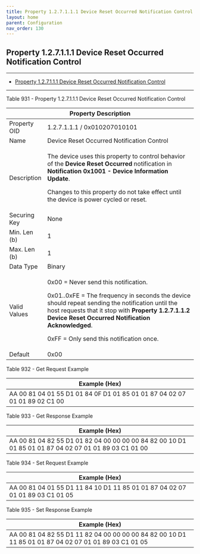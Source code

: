 ```yaml
---
title: Property 1.2.7.1.1.1 Device Reset Occurred Notification Control
layout: home
parent: Configuration
nav_order: 130
---
```


## Property 1.2.7.1.1.1 Device Reset Occurred Notification Control

---

- [Property 1.2.7.1.1.1 Device Reset Occurred Notification Control](#property-127111-device-reset-occurred-notification-control)

---


Table 931 - Property 1.2.7.1.1.1 Device Reset Occurred Notification
Control

<table>
<colgroup>
<col style="width: 14%" />
<col style="width: 85%" />
</colgroup>
<thead>
<tr>
<th colspan="2">Property Description</th>
</tr>
</thead>
<tbody>
<tr>
<td>Property OID</td>
<td>1.2.7.1.1.1 / 0x010207010101</td>
</tr>
<tr>
<td>Name</td>
<td>Device Reset Occurred Notification Control</td>
</tr>
<tr>
<td>Description</td>
<td><p>The device uses this property to control behavior of the
<strong>Device Reset Occurred</strong> notification in
<strong>Notification 0x1001 - Device Information Update</strong>.</p>
<p>Changes to this property do not take effect until the device is power
cycled or reset.</p></td>
</tr>
<tr>
<td>Securing Key</td>
<td>None</td>
</tr>
<tr>
<td>Min. Len (b)</td>
<td>1</td>
</tr>
<tr>
<td>Max. Len (b)</td>
<td>1</td>
</tr>
<tr>
<td>Data Type</td>
<td>Binary</td>
</tr>
<tr>
<td>Valid Values</td>
<td><p>0x00 = Never send this notification.</p>
<p>0x01..0xFE = The frequency in seconds the device should repeat
sending the notification until the host requests that it stop with
<strong>Property 1.2.7.1.1.2 Device Reset Occurred Notification
Acknowledged</strong>.</p>
<p>0xFF = Only send this notification once.</p></td>
</tr>
<tr>
<td>Default</td>
<td>0x00</td>
</tr>
</tbody>
</table>

Table 932 - Get Request Example

| Example (Hex) |
|----|
| AA 00 81 04 01 55 D1 01 84 0F D1 01 85 01 01 87 04 02 07 01 01 89 02 C1 00 |

Table 933 - Get Response Example

| Example (Hex) |
|----|
| AA 00 81 04 82 55 D1 01 82 04 00 00 00 00 84 82 00 10 D1 01 85 01 01 87 04 02 07 01 01 89 03 C1 01 00 |

Table 934 - Set Request Example

| Example (Hex) |
|----|
| AA 00 81 04 01 55 D1 11 84 10 D1 11 85 01 01 87 04 02 07 01 01 89 03 C1 01 05 |

Table 935 - Set Response Example

| Example (Hex) |
|----|
| AA 00 81 04 82 55 D1 11 82 04 00 00 00 00 84 82 00 10 D1 11 85 01 01 87 04 02 07 01 01 89 03 C1 01 05 |

##